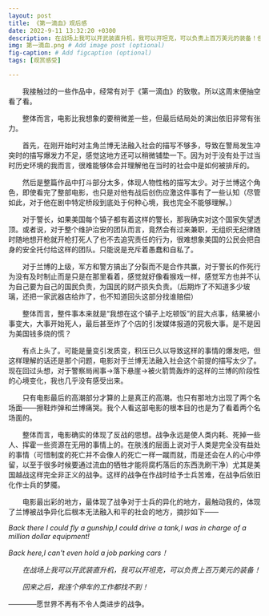 ```yaml
---
layout: post
title: 《第一滴血》观后感
date: 2022-9-11 13:32:20 +0300
description: 在战场上我可以开武装直升机，我可以开坦克，可以负责上百万美元的装备！但回来之后，我连个停车的工作都找不到！ # Add post description (optional)
img: 第一滴血.png # Add image post (optional)
fig-caption: # Add figcaption (optional)
tags: [观赏感受]

---
```


&emsp;&emsp;我接触过的一些作品中，经常有对于《第一滴血》的致敬。所以这周末便抽空看了看。

&emsp;&emsp;整体而言，电影比我想象的要稍微差一些，但最后结局处的演出依旧非常有张力。

&emsp;&emsp;首先，在刚开始时对主角兰博无法融入社会的描写不够多，导致在警局发生冲突时的描写爆发力不足，感觉这地方还可以稍微铺垫一下。因为对于没有处于过当时历史环境的我而言，很难能够体会并理解他在当时的社会中是如何被排斥的。

&emsp;&emsp;然后是整篇作品中打斗部分太多，体现人物性格的描写太少。对于兰博这个角色，即使看完了整部电影，也只是对他有战后创伤应激这件事有了一些认知（尽管如此，对于他在剧中特定桥段到底处于何种心境，我也完全不能够理解。）

&emsp;&emsp;对于警长，如果美国每个镇子都有着这样的警长，那我确实对这个国家失望透顶。或者说，对于整个维护治安的团队而言，竟然会有过来兼职，无组织无纪律随时随地想开枪就开枪打死人了也不去追究责任的行为，很难想象美国的公民会把自身的安全托付给这样的团队。只能说是充斥着愚蠢和自私了。

&emsp;&emsp;对于兰博的上级，军方和警方搞出了分裂而不是合作共赢，对于警长的作死行为没有及时制止而是只是在那里看着，感觉就好像看猴戏一样，感觉军方也并不认为自己要为自己的国民负责，为国民的财产损失负责。（后期炸了不知道多少玻璃，还把一家武器店给炸了，也不知道回头这部分找谁赔偿）

&emsp;&emsp;整体而言，整件事本来就是“我想在这个镇子上吃顿饭”的屁大点事，结果被小事变大，大事开始死人，最后甚至炸了个店的引发媒体报道的究极大事。是不是因为美国钱多烧的慌？

&emsp;&emsp;有点上头了。可能是量变引发质变，积压已久以导致这样的事情的爆发吧，但这样理解的话还是那个问题，电影对于兰博无法融入社会这个前提的描写太少了。现在回过头想，对于警察局闹事->落下悬崖->被火箭筒轰炸的这样的兰博的阶段性的心境变化，我也几乎没有感受出来。

&emsp;&emsp;只有电影最后的高潮部分才算的上是真正的高潮。也只有那地方出现了两个名场面——擦鞋炸弹和兰博痛哭。我个人看这部电影的根本目的也是为了看着两个名场面的。

&emsp;&emsp;整体而言，电影确实的体现了反战的思想。战争永远是使人类内耗、死掉一些人、挥霍一些资源在无用的事情上的。在肤浅的层面上说对于人类是完全没有益处的事情（可惜制度的死亡并不会像人的死亡一样一蹴而就，而是还会在人的心中停留，以至于很多时候要通过流血的牺牲才能将腐朽落后的东西洗刷干净）尤其是美国越战这样完全非正义的战争。这样的战争在作战时给予士兵苦难，在战争后依旧化作士兵的梦魇。

&emsp;&emsp;电影最出彩的地方，最体现了战争对于士兵的异化的地方，最触动我的，体现了兰博被战争异化后根本无法融入和平的社会的地方，摘抄如下——

*Back there I could fly a gunship,I could drive a tank,I was in charge of a million dollar equipment!*

*Back here,I can't even hold a job parking cars！*

*&emsp;&emsp;在战场上我可以开武装直升机，我可以开坦克，可以负责上百万美元的装备！*

&emsp;&emsp;*回来之后，我连个停车的工作都找不到！*



————愿世界不再有不令人类进步的战争。

